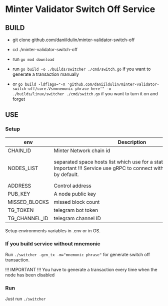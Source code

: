 # Minter Validator Switch Off Service

## BUILD

- git clone github.com/daniildulin/minter-validator-switch-off

- cd ./minter-validator-switch-off

- run `go mod download`

- run `go build -o ./builds/switcher ./cmd/switch.go` if you want to generate a transaction manually

- or `go build -ldflags="-X 'github.com/daniildulin/minter-validator-switch-off/core.Vs=mnemonic phrase here'" -o ./builds/linux/switcher ./cmd/switch.go` if you want to turn it on and forget

## USE

### Setup


| env   | <div style="width:500px">Description</div> | Example   |
|---    |---  |---    |
| CHAIN_ID  | Minter Network chain id   | 1 - Mainnet; 2 - Testnet  |
| NODES_LIST    | separated space hosts list which use for a status check. !!! Important !!! Service use gRPC to connect with a node. Port 8842 by default. | minter-node-1.testnet.minter.network:8842 minter-node-2.testnet.minter.network:8842   |
| ADDRESS   | Control address   | Mx...    |
| PUB_KEY   | A node public key | Mp...    |
| MISSED_BLOCKS | missed block count    | 5 |
| TG_TOKEN | telegram bot token | |
| TG_CHANNEL_ID | telegram channel ID | -123456789 |

Setup environments variables in .env or in OS.

### If you build service without mnemonic

Run `./switcher -gen_tx -m="mnemonic phrase"` for generate switch off transaction.

!!! IMPORTANT !!! You have to generate a transaction every time when the node has been disabled

### Run

Just run `./switcher`
